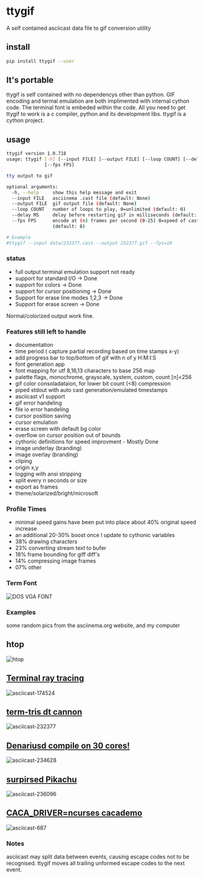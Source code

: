 # ttygif

A self contained asciicast data file to gif conversion utility

## install

```bash
pip install ttygif --user
```

## It's portable
ttygif is self contained with no dependencys other than python. GIF encoding 
and termal emulation are both implimented with internal cython code. The 
terminal font is embeded within the code. All you need to get ttygif to work
is a c compiler, python and its development libs. ttygif is a cython project.

## usage
```bash
ttygif version 1.0.718
usage: ttygif [-h] [--input FILE] [--output FILE] [--loop COUNT] [--delay MS]
              [--fps FPS]

tty output to gif

optional arguments:
  -h, --help     show this help message and exit
  --input FILE   asciinema .cast file (default: None)
  --output FILE  gif output file (default: None)
  --loop COUNT   number of loops to play, 0=unlimited (default: 0)
  --delay MS     delay before restarting gif in milliseconds (default: 1000)
  --fps FPS      encode at (n) frames per second (0-25) 0=speed of cast file
                 (default: 8)

# Example
#ttygif --input data/232377.cast --output 232377.gif --fps=10

```

### status

- full output terminal emulation support not ready
- support for standard I/O -> Done
- support for colors -> Done
- support for cursor positioning -> Done
- Support for erase line modes 1,2,3 -> Done
- Support for erase screen  -> Done

Normal/colorized output work fine.

### Features still left to handle

- documentation
- time period ( capture partial recording based on time stamps x-y)
- add progress bar to top/bottom of gif with n of y H:M:I:S
- font generation app
- font mapping for utf 8,16,13 characters to base 256 map
- palette flags, monochrome,  grayscale, system, custom, count [n]<256
- gif color consoladataion, for lower bit count (<8) compression 
- piped stdout with auto cast generation/emulated timestamps
- asciicast v1 support
- gif error handeling
- file io error handeling
- cursor position saving
- cursor emulation
- erase screen with default bg color
- overflow on cursor position out of bounds
- cythonic definitions for speed improvment - Mostly Done
- image underlay (branding)
- image overlay (branding)
- cliping
- origin x,y
- logging with ansi stripping
- split every n seconds or size
- export as frames
- theme/solarized/bright/microsoft

### Profile Times

- minimal speed gains have been put into place about 40% original speed increase
- an additional 20-30% boost once I update to cythonic variables
- 38% drawing characters
- 23% converting stream text to bufer
- 18% frame bounding for giff diff's
- 14% compressing image frames
- 07% other

### Term Font

![DOS VGA FONT](https://raw.githubusercontent.com/chris17453/ttygif/master/data/VGA_8x19font.gif)

### Examples
some random pics from the asciinema.org website, and my computer

## htop
![htop](https://raw.githubusercontent.com/chris17453/ttygif/master/examples/encode/test.gif)

## [Terminal ray tracing](https://asciinema.org/a/174524)
![asciicast-174524](https://raw.githubusercontent.com/chris17453/ttygif/master/examples/encode/174524.gif)

## [term-tris dt cannon](https://asciinema.org/a/232377)
![asciicast-232377](https://raw.githubusercontent.com/chris17453/ttygif/master/examples/encode/232377.gif)

## [Denariusd compile on 30 cores!](https://asciinema.org/a/234628)
![asciicast-234628](https://raw.githubusercontent.com/chris17453/ttygif/master/examples/encode/234628.gif)

## [surpirsed Pikachu](https://asciinema.org/a/236096)
![asciicast-236096](https://raw.githubusercontent.com/chris17453/ttygif/master/examples/encode/236096.gif)

## [CACA_DRIVER=ncurses cacademo](https://asciinema.org/a/687)
![asciicast-687](https://raw.githubusercontent.com/chris17453/ttygif/master/examples/encode/687.gif)



### Notes

asciicast may split data between events, causing escape codes not to be recognised.
ttygif moves all trailing unformed escape codes to the next event.
